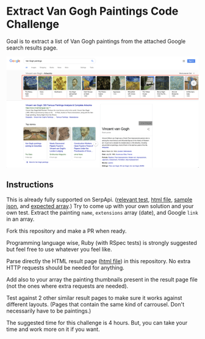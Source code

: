 # Extract Van Gogh Paintings Code Challenge

Goal is to extract a list of Van Gogh paintings from the attached Google search
results page.

![Van Gogh paintings][search]

## Instructions

This is already fully supported on SerpApi. ([relevant test], [html file],
[sample json], and [expected array].) Try to come up with your own solution and
your own test. Extract the painting `name`, `extensions` array (date), and
Google `link` in an array.

Fork this repository and make a PR when ready.

Programming language wise, Ruby (with RSpec tests) is strongly suggested but
feel free to use whatever you feel like.

Parse directly the HTML result page ([html file]) in this repository. No extra
HTTP requests should be needed for anything.

Add also to your array the painting thumbnails present in the result page file
(not the ones where extra requests are needed).

Test against 2 other similar result pages to make sure it works against
different layouts. (Pages that contain the same kind of carrousel. Don't
necessarily have to be paintings.)

The suggested time for this challenge is 4 hours. But, you can take your time
and work more on it if you want.

[search]: https://github.com/serpapi/code-challenge/blob/master/files/van-gogh-paintings.png?raw=true
[relevant test]: https://github.com/serpapi/test-knowledge-graph-desktop/blob/master/spec/knowledge_graph_claude_monet_paintings_spec.rb
[sample json]: https://raw.githubusercontent.com/serpapi/code-challenge/master/files/van-gogh-paintings.json
[html file]: https://raw.githubusercontent.com/serpapi/code-challenge/master/files/van-gogh-paintings.html
[expected array]: https://raw.githubusercontent.com/serpapi/code-challenge/master/files/expected-array.json
